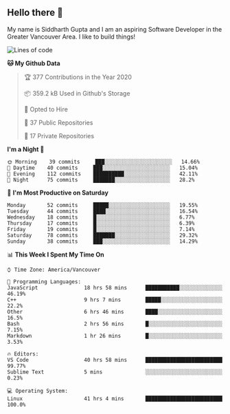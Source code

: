 ## Hello there :wave:

My name is Siddharth Gupta and I am an aspiring Software Developer in the Greater Vancouver Area. I like to build things!

<!-- ![gif](https://github.com/siddg97/siddg97/blob/master/dino.gif) -->

<!--START_SECTION:waka-->
![Lines of code](https://img.shields.io/badge/From%20Hello%20World%20I%27ve%20Written-10.9%20million%20lines%20of%20code-blue)

**🐱 My Github Data** 

> 🏆 377 Contributions in the Year 2020
 > 
> 📦 359.2 kB Used in Github's Storage 
 > 
> 💼 Opted to Hire
 > 
> 📜 37 Public Repositories
 > 
> 🔑 17 Private Repositories 

**I'm a Night 🦉** 

```text
🌞 Morning    39 commits     ███░░░░░░░░░░░░░░░░░░░░░░   14.66% 
🌆 Daytime    40 commits     ███░░░░░░░░░░░░░░░░░░░░░░   15.04% 
🌃 Evening    112 commits    ██████████░░░░░░░░░░░░░░░   42.11% 
🌙 Night      75 commits     ███████░░░░░░░░░░░░░░░░░░   28.2%

```
📅 **I'm Most Productive on Saturday** 

```text
Monday       52 commits     █████░░░░░░░░░░░░░░░░░░░░   19.55% 
Tuesday      44 commits     ████░░░░░░░░░░░░░░░░░░░░░   16.54% 
Wednesday    18 commits     █░░░░░░░░░░░░░░░░░░░░░░░░   6.77% 
Thursday     17 commits     █░░░░░░░░░░░░░░░░░░░░░░░░   6.39% 
Friday       19 commits     █░░░░░░░░░░░░░░░░░░░░░░░░   7.14% 
Saturday     78 commits     ███████░░░░░░░░░░░░░░░░░░   29.32% 
Sunday       38 commits     ███░░░░░░░░░░░░░░░░░░░░░░   14.29%

```


📊 **This Week I Spent My Time On** 

```text
⌚︎ Time Zone: America/Vancouver

💬 Programming Languages: 
JavaScript               18 hrs 58 mins      ███████████░░░░░░░░░░░░░░   46.19% 
C++                      9 hrs 7 mins        █████░░░░░░░░░░░░░░░░░░░░   22.2% 
Other                    6 hrs 46 mins       ████░░░░░░░░░░░░░░░░░░░░░   16.5% 
Bash                     2 hrs 56 mins       █░░░░░░░░░░░░░░░░░░░░░░░░   7.15% 
Markdown                 1 hr 26 mins        █░░░░░░░░░░░░░░░░░░░░░░░░   3.53%

🔥 Editors: 
VS Code                  40 hrs 58 mins      █████████████████████████   99.77% 
Sublime Text             5 mins              ░░░░░░░░░░░░░░░░░░░░░░░░░   0.23%

💻 Operating System: 
Linux                    41 hrs 4 mins       █████████████████████████   100.0%

```


<!--END_SECTION:waka-->




